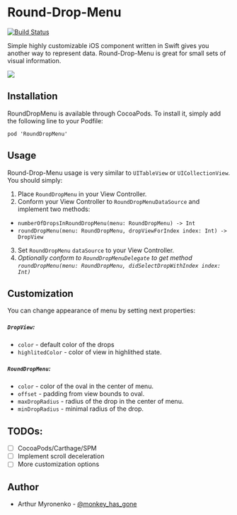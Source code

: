 # Round-Drop-Menu

[![Build Status](https://travis-ci.org/burntheroad/RoundDropMenu.svg?branch=master)](https://travis-ci.org/burntheroad/RoundDropMenu)

Simple highly customizable iOS component written in Swift gives you another way to represent data. Round-Drop-Menu is great for small sets of visual information.

![](http://i.imgur.com/gJLDmAP.gif)

## Installation
RoundDropMenu is available through CocoaPods. To install it, simply add the following line to your Podfile:
```
pod 'RoundDropMenu'
```

## Usage
Round-Drop-Menu usage is very similar to `UITableView` or `UICollectionView`. You should simply:

1. Place `RoundDropMenu` in your View Controller.
2. Conform your View Controller to `RoundDropMenuDataSource` and implement two methods:
* `numberOfDropsInRoundDropMenu(menu: RoundDropMenu) -> Int`
* `roundDropMenu(menu: RoundDropMenu, dropViewForIndex index: Int) -> DropView`
3.  Set `RoundDropMenu` `dataSource` to your View Controller. 
4.  *Optionally conform to `RoundDropMenuDelegate` to get method `roundDropMenu(menu: RoundDropMenu, didSelectDropWithIndex index: Int)`*

## Customization
You can change appearance of menu by setting next properties:

##### `DropView`:
* `color` - default color of the drops
* `highlitedColor` - color of view in highlithed state.

##### `RoundDropMenu`:
* `color` - color of the oval in the center of menu.
* `offset` - padding from view bounds to oval.
* `maxDropRadius` - radius of the drop in the center of menu.
* `minDropRadius` - minimal radius of the drop.

## TODOs:
- [ ] CocoaPods/Carthage/SPM
- [ ] Implement scroll deceleration
- [ ] More customization options

## Author
* Arthur Myronenko - [@monkey_has_gone](https://twitter.com/monkey_has_gone)
